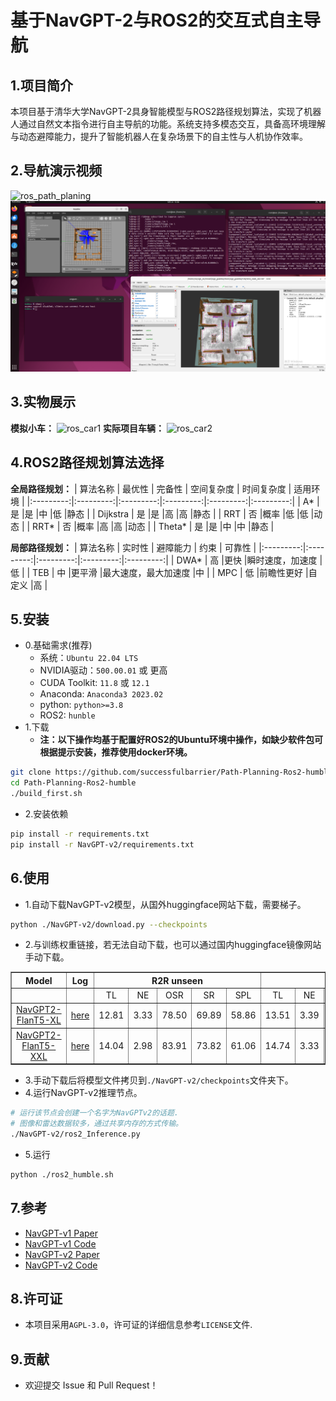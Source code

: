 # 基于NavGPT-2与ROS2的交互式自主导航
## 1.项目简介
本项目基于清华大学NavGPT-2具身智能模型与ROS2路径规划算法，实现了机器人通过自然文本指令进行自主导航的功能。系统支持多模态交互，具备高环境理解与动态避障能力，提升了智能机器人在复杂场景下的自主性与人机协作效率。

## 2.导航演示视频
![ros_path_planing](images/ros_path_planing.gif)
![Gazebo](images/Gazebo.png)

## 3.实物展示
**模拟小车：**
![ros_car1](images/ros_car.gif)
**实际项目车辆：**
![ros_car2](images/big_car.gif)

## 4.ROS2路径规划算法选择
**全局路径规划：**
| 算法名称	| 最优性    | 完备性      | 空间复杂度 | 时间复杂度 | 适用环境 |
|:---------:|:---------:|:---------:|:---------:|:---------:|:---------:|
| A*	      | 是	    |是         |中         |低         |静态         |
| Dijkstra	| 是      |是         |高         |高         |静态         |
| RRT	      | 否      |概率       |低         |低         |动态         |
| RRT*	    | 否      |概率       |高         |高         |动态         |
| Theta*	  | 是      |是         |中         |中         |静态         |

**局部路径规划：**
| 算法名称	| 实时性    | 避障能力      | 约束    | 可靠性 |
|:---------:|:---------:|:---------:|:---------:|:---------:|
| DWA*	    | 高	    |更快         |瞬时速度，加速度    |低  |
| TEB	      | 中      |更平滑       |最大速度，最大加速度 |中  |
| MPC	      | 低      |前瞻性更好    |自定义             |高  |

## 5.安装
- 0.基础需求(推荐)
  - 系统：`Ubuntu 22.04 LTS`	
  - NVIDIA驱动：`500.00.01` 或 更高
  - CUDA Toolkit:	`11.8` 或 `12.1`
  - Anaconda: `Anaconda3 2023.02`
  - python: `python>=3.8`
  - ROS2: `hunble`
- 1.下载
  - **注：以下操作均基于配置好ROS2的Ubuntu环境中操作，如缺少软件包可根据提示安装，推荐使用docker环境。**
```bash
git clone https://github.com/successfulbarrier/Path-Planning-Ros2-humble.git
cd Path-Planning-Ros2-humble
./build_first.sh
```
- 2.安装依赖
```bash
pip install -r requirements.txt
pip install -r NavGPT-v2/requirements.txt
```

## 6.使用
- 1.自动下载NavGPT-v2模型，从国外huggingface网站下载，需要梯子。
```bash
python ./NavGPT-v2/download.py --checkpoints
```
- 2.与训练权重链接，若无法自动下载，也可以通过国内huggingface镜像网站手动下载。
<table border="1" width="100%">
    <tr align="center">
        <th>Model</th><th>Log</th><th colspan="5">R2R unseen</th><th colspan="5">R2R test</th>
    </tr>
    <tr align="center">
        <td></td><td></td><td>TL</td><td>NE</td><td>OSR</td><td>SR</td><td>SPL</td><td>TL</td><td>NE</td><td>OSR</td><td>SR</td><td>SPL</td>
    </tr>
    <tr align="center">
        <td><a href="https://huggingface.co/ZGZzz/NavGPT2-FlanT5-XL/tree/main">NavGPT2-FlanT5-XL</a></td><td><a href="assets/NavGPT2-FlanT5-XL.log">here</a></td><td>12.81</td><td>3.33</td><td>78.50</td><td>69.89</td><td>58.86</td><td>13.51</td><td>3.39</td><td>77.38</td><td>70.76</td><td>59.60</td>
    </tr>
    <tr align="center">
        <td><a href="https://huggingface.co/ZGZzz/NavGPT2-FlanT5-XXL/tree/main">NavGPT2-FlanT5-XXL</a></td><td><a href="assets/NavGPT2-FlanT5-XXL.log">here</a></td><td>14.04</td><td>2.98</td><td>83.91</td><td>73.82</td><td>61.06</td><td>14.74</td><td>3.33</td><td>80.30</td><td>71.84</td><td>60.28</td>
    </tr>
</table>

- 3.手动下载后将模型文件拷贝到`./NavGPT-v2/checkpoints`文件夹下。
- 4.运行NavGPT-v2推理节点。
```bash
# 运行该节点会创建一个名字为NavGPTv2的话题.
# 图像和雷达数据较多，通过共享内存的方式传输。
./NavGPT-v2/ros2_Inference.py
```
- 5.运行
```bash
python ./ros2_humble.sh
```

## 7.参考
- [NavGPT-v1 Paper](https://arxiv.org/abs/2305.16986)
- [NavGPT-v1 Code](https://github.com/GengzeZhou/NavGPT)
- [NavGPT-v2 Paper](https://arxiv.org/abs/2407.12366)
- [NavGPT-v2 Code](https://github.com/GengzeZhou/NavGPT-2)
## 8.许可证
- 本项目采用`AGPL-3.0`，许可证的详细信息参考`LICENSE`文件.

## 9.贡献
- 欢迎提交 Issue 和 Pull Request！
